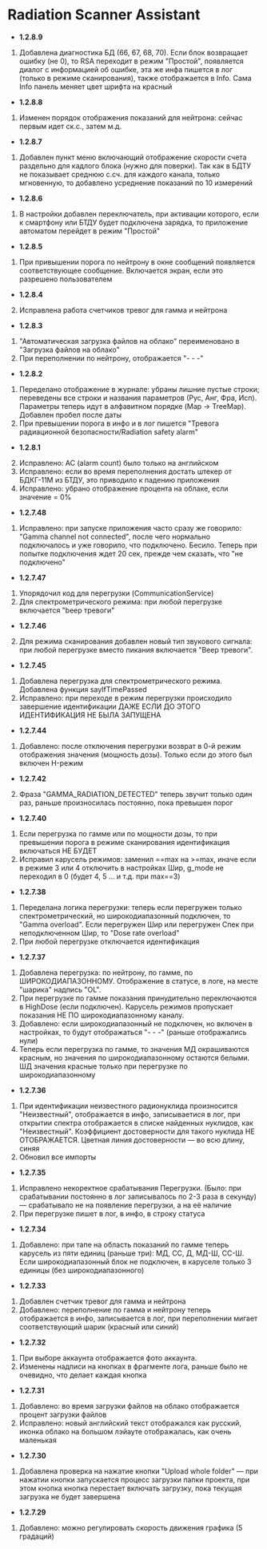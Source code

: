 # Radiation Scanner Assistant   

* <b>   1.2.8.9</b>
1. Добавлена диагностика БД (66, 67, 68, 70). Если блок возвращает ошибку (не 0), то RSA переходит в режим "Простой", появляется диалог с информацией об ошибке, эта же инфа пишется в лог (только в режиме сканирования), также отображается в Info. Сама Info панель меняет цвет шрифта на красный
* <b>   1.2.8.8</b>
1. Изменен порядок отображения показаний для нейтрона: сейчас первым идет ск.с., затем м.д.
* <b>   1.2.8.7</b>
1. Добавлен пункт меню включающий отображение скорости счета раздельно для кадлого блока (нужно для поверки). Так как в БДТУ не показывает среднюю с.сч. для каждого канала, только мгновенную, то добавлено усреднение показаний по 10 измерений
* <b>   1.2.8.6</b>
1. В настройки добавлен переключатель, при активации которого, если к смартфону или БТДУ будет подключена зарядка, то приложение автоматом перейдет в режим "Простой"
* <b>   1.2.8.5</b>
1. При привышении порога по нейтрону в окне сообщений появляется соответствующее сообщение. Включается экран, если это разрешено пользователем
* <b>   1.2.8.4</b>  
2. Исправлена работа счетчиков тревог для гамма и нейтрона
* <b>   1.2.8.3</b>
1. "Автоматическая загрузка файлов на облако" переименовано в "Загрузка файлов на облако"
2. При переполнении по нейтрону, отображается "- - -"
* <b>   1.2.8.2</b>  
1. Переделано отображение в журнале: убраны лишние пустые строки; переведены все строки и названия параметров (Рус, Анг, Фра, Исп). Параметры теперь идут в алфавитном порядке (Map -> TreeMap). Добавлен пробел после даты
2. При превышении порога в инфо и в лог пишется "Тревога радиационной безопасности/Radiation safety alarm"
* <b>   1.2.8.1</b>  
2. Исправлено: AC (alarm count) было только на английском
3. Исправлено: если во время переполнения достать штекер от БДКГ-11М из БТДУ, это приводило к падению приложения
5. Исправлено: убрано отображение процента на облаке, если значение = 0%
* <b>   1.2.7.48</b>  
1. Исправлено: при запуске приложения часто сразу же говорило: "Gamma channel not connected", после чего нормально подключалось и уже говорило, что подключено. Бесило. Теперь при попытке подключения ждет 20 сек, прежде чем сказать, что "не подключено"
* <b>   1.2.7.47</b>  
1. Упорядочил код для перегрузки (CommunicationService)
2. Для спектрометрического режима: при любой перегрузке включается "beep тревоги"
* <b>   1.2.7.46</b>  
2. Для режима сканирования добавлен новый тип звукового сигнала: при любой перегрузке вместо пикания включается "Beep тревоги".
* <b>   1.2.7.45</b> 
1. Добавлена перегрузка для спектрометрического режима. Добавлена функция sayIfTimePassed
2. Исправлено: при переходе в режим перегрузки происходило завершение идентификации ДАЖЕ ЕСЛИ ДО ЭТОГО ИДЕНТИФИКАЦИЯ НЕ БЫЛА ЗАПУЩЕНА
* <b>   1.2.7.44</b>  
1. Добавлено: после отключения перегрузки возврат в 0-й режим отображения значения (мощность дозы). Только если до этого был включен H-режим
* <b>   1.2.7.42</b>  
2. Фраза "GAMMA_RADIATION_DETECTED" теперь звучит только один раз, раньше произносилась постоянно, пока превышен порог
* <b>   1.2.7.40</b>  
1. Если перегрузка по гамме или по мощности дозы, то при превышении порога в режиме сканирования идентификация включаться НЕ БУДЕТ
2. Исправил карусель режимов: заменил ==max на >=max, иначе если в режиме 3 или 4 отключить в настройках Шир, g_mode не переходил в 0 (будет 4, 5 ... и т.д. при max==3)
* <b>   1.2.7.38</b>  
1. Переделана логика перегрузки: теперь если перегружен только спектрометрический, но широкодиапазонный подключен, то "Gamma overload". Если перегружен Шир или перегружен Спек при неподключенном Шир, то "Dose rate overload"
2. При любой перегрузке отключается идентификация
* <b>   1.2.7.37</b>  
1. Добавлена перегрузка: по нейтрону, по гамме, по ШИРОКОДИАПАЗОННОМУ. Отображение в статусе, в логе, на месте "шарика" надпись "OL".
2. При перегрузке по гамме показания принудительно переключаются в HighDose (если подключен). Карусель режимов пропускает показания НЕ ПО широкодиапазонному каналу.
3. Добавлено: если широкодиапазонный не подключен, но включен в настройках, то будут отображаться "- - -" (раньше отображались нули)
4. Теперь если перегрузка по гамме, то значения МД окрашиваются красным, но значения по широкодиапазонному остаются белыми. ШД значения красные только при перегрузке по широкодиапазонному
* <b>   1.2.7.36</b>  
1. При идентификации неизвестного радионуклида произносится "Неизвестный", отображается в инфо, записываетися в лог, при открытии спектра отображается в списке найденных нуклидов, как "Неизвестный". Коэффициент достоверности для такого нуклида НЕ ОТОБРАЖАЕТСЯ. Цветная линия достоверности — во всю длину, синяя
2. Обновил все импорты
* <b>   1.2.7.35</b>  
1. Исправлено некоректное срабатывания Перегрузки. (Было: при срабатывании постоянно в лог записывалось по 2-3 раза в секунду) — срабатывало не на появление перегрузки, а на её наличие
2. При перегрузке пишет в лог, в инфо, в строку статуса
* <b>   1.2.7.34</b>  
1. Добавлено: при тапе на область показаний по гамме теперь карусель из пяти единиц (раньше три): МД, СС, Д, МД-Ш, СС-Ш. Если широкодиапазонный блок не подключен, в каруселе только 3 единицы (без широкодиапазонного)
* <b>   1.2.7.33</b>  
1. Добавлен счетчик тревог для гамма и нейтрона
2. Добавлено: переполнение по гамма и нейтрону теперь отображается в инфо, записывается в лог, при переполнении мигает соответствующий шарик (красный или синий)
* <b>   1.2.7.32</b>  
1. При выборе аккаунта отображается фото аккаунта.
2. Изменены надписи на кнопках в фрагменте лога, раньше было не очевидно, что делает каждая кнопка
* <b>   1.2.7.31</b>  
1. Добавлено: во время загрузки файлов на облако отображается процент загрузки файлов
2. Исправлено: новый английский текст отображался как русский, иконка облако на большом лэйауте отображалась, как очень маленькая
* <b>   1.2.7.30</b>  
1. Добавлена проверка на нажатие кнопки "Upload whole folder" — при нажатии кнопки запускается процесс загрузки папки проекта, при этом кнопка кнопка перестает включать загрузку, пока текущая загрузка не будет завершена
* <b>   1.2.7.29</b>  
1. Добавлено: можно регулировать скорость движения графика (5 градаций)
